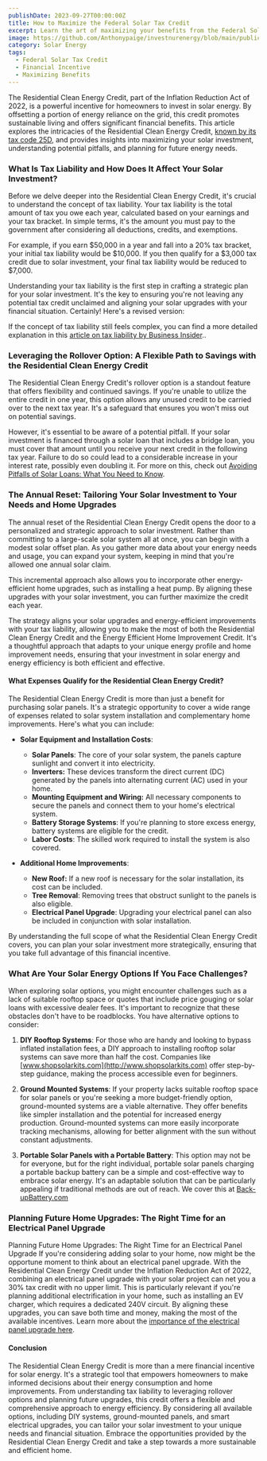 ```yaml
---
publishDate: 2023-09-27T00:00:00Z
title: How to Maximize the Federal Solar Tax Credit
excerpt: Learn the art of maximizing your benefits from the Federal Solar Tax Credit. This guide provides insights and strategies on how to extract the most value from this financial incentive.
image: https://github.com/Anthonypaige/investnurenergy/blob/main/public/images/cover-art/SLR-1-cover-art.png?raw=true
category: Solar Energy
tags:
  - Federal Solar Tax Credit
  - Financial Incentive
  - Maximizing Benefits
---
```


The Residential Clean Energy Credit, part of the Inflation Reduction Act of 2022, is a powerful incentive for homeowners to invest in solar energy. By offsetting a portion of energy reliance on the grid, this credit promotes sustainable living and offers significant financial benefits. This article explores the intricacies of the Residential Clean Energy Credit, [known by its tax code 25D](https://www.irs.gov/credits-deductions/residential-clean-energy-credit), and provides insights into maximizing your solar investment, understanding potential pitfalls, and planning for future energy needs.

### **What Is Tax Liability and How Does It Affect Your Solar Investment?**

Before we delve deeper into the Residential Clean Energy Credit, it's crucial to understand the concept of tax liability. Your tax liability is the total amount of tax you owe each year, calculated based on your earnings and your tax bracket. In simple terms, it's the amount you must pay to the government after considering all deductions, credits, and exemptions.

For example, if you earn $50,000 in a year and fall into a 20% tax bracket, your initial tax liability would be $10,000. If you then qualify for a $3,000 tax credit due to solar investment, your final tax liability would be reduced to $7,000.

Understanding your tax liability is the first step in crafting a strategic plan for your solar investment. It's the key to ensuring you're not leaving any potential tax credit unclaimed and aligning your solar upgrades with your financial situation. Certainly! Here's a revised version:

If the concept of tax liability still feels complex, you can find a more detailed explanation in this [article on tax liability by Business Insider](https://www.businessinsider.com/personal-finance/what-is-tax-liability)..

### **Leveraging the Rollover Option: A Flexible Path to Savings with the Residential Clean Energy Credit**

The Residential Clean Energy Credit's rollover option is a standout feature that offers flexibility and continued savings. If you're unable to utilize the entire credit in one year, this option allows any unused credit to be carried over to the next tax year. It's a safeguard that ensures you won't miss out on potential savings.

However, it's essential to be aware of a potential pitfall. If your solar investment is financed through a solar loan that includes a bridge loan, you must cover that amount until you receive your next credit in the following tax year. Failure to do so could lead to a considerable increase in your interest rate, possibly even doubling it. For more on this, check out [Avoiding Pitfalls of Solar Loans: What You Need to Know](https://app.stackbit.com/studio/64d6608f12525200bdbe6a49#/blog/navigating-solar-loans:-a-guide-to-avoiding-pitfalls-and-maximizing-benefits/).

### **The Annual Reset: Tailoring Your Solar Investment to Your Needs and Home Upgrades**

The annual reset of the Residential Clean Energy Credit opens the door to a personalized and strategic approach to solar investment. Rather than committing to a large-scale solar system all at once, you can begin with a modest solar offset plan. As you gather more data about your energy needs and usage, you can expand your system, keeping in mind that you're allowed one annual solar claim.

This incremental approach also allows you to incorporate other energy-efficient home upgrades, such as installing a heat pump. By aligning these upgrades with your solar investment, you can further maximize the credit each year.

The strategy aligns your solar upgrades and energy-efficient improvements with your tax liability, allowing you to make the most of both the Residential Clean Energy Credit and the Energy Efficient Home Improvement Credit. It's a thoughtful approach that adapts to your unique energy profile and home improvement needs, ensuring that your investment in solar energy and energy efficiency is both efficient and effective.

#### **What Expenses Qualify for the Residential Clean Energy Credit?**

The Residential Clean Energy Credit is more than just a benefit for purchasing solar panels. It's a strategic opportunity to cover a wide range of expenses related to solar system installation and complementary home improvements. Here's what you can include:

- **Solar Equipment and Installation Costs**:

  - **Solar Panels**: The core of your solar system, the panels capture sunlight and convert it into electricity.
  - **Inverters:** These devices transform the direct current (DC) generated by the panels into alternating current (AC) used in your home.
  - **Mounting Equipment and Wiring:** All necessary components to secure the panels and connect them to your home's electrical system.
  - **Battery Storage Systems**: If you're planning to store excess energy, battery systems are eligible for the credit.
  - **Labor Costs**: The skilled work required to install the system is also covered.

- **Additional Home Improvements**:
  - **New Roof:** If a new roof is necessary for the solar installation, its cost can be included.
  - **Tree Removal**: Removing trees that obstruct sunlight to the panels is also eligible.
  - **Electrical Panel Upgrade**: Upgrading your electrical panel can also be included in conjunction with solar installation.

By understanding the full scope of what the Residential Clean Energy Credit covers, you can plan your solar investment more strategically, ensuring that you take full advantage of this financial incentive.

### **What Are Your Solar Energy Options If You Face Challenges?**

When exploring solar options, you might encounter challenges such as a lack of suitable rooftop space or quotes that include price gouging or solar loans with excessive dealer fees. It's important to recognize that these obstacles don't have to be roadblocks. You have alternative options to consider:

1.  **DIY Rooftop Systems**: For those who are handy and looking to bypass inflated installation fees, a DIY approach to installing rooftop solar systems can save more than half the cost. Companies like [www.shopsolarkits.com](http://www.shopsolarkits.com) offer step-by-step guidance, making the process accessible even for beginners.

2.  **Ground Mounted Systems**: If your property lacks suitable rooftop space for solar panels or you're seeking a more budget-friendly option, ground-mounted systems are a viable alternative. They offer benefits like simpler installation and the potential for increased energy production. Ground-mounted systems can more easily incorporate tracking mechanisms, allowing for better alignment with the sun without constant adjustments.

3.  **Portable Solar Panels with a Portable Battery**: This option may not be for everyone, but for the right individual, portable solar panels charging a portable backup battery can be a simple and cost-effective way to embrace solar energy. It's an adaptable solution that can be particularly appealing if traditional methods are out of reach. We cover this at [Back-upBattery.com](https://app.stackbit.com/studio/64d6608f12525200bdbe6a49#/battery-storage/)

### **Planning Future Home Upgrades: The Right Time for an Electrical Panel Upgrade**

Planning Future Home Upgrades: The Right Time for an Electrical Panel Upgrade
If you're considering adding solar to your home, now might be the opportune moment to think about an electrical panel upgrade. With the Residential Clean Energy Credit under the Inflation Reduction Act of 2022, combining an electrical panel upgrade with your solar project can net you a 30% tax credit with no upper limit. This is particularly relevant if you're planning additional electrification in your home, such as installing an EV charger, which requires a dedicated 240V circuit. By aligning these upgrades, you can save both time and money, making the most of the available incentives. Learn more about the [importance of the electrical panel upgrade here](https://app.stackbit.com/studio/64d6608f12525200bdbe6a49#/blog/electrical-panel-upgrades:-a-key-step-in-the-green-transition-supported-by-the-inflation-reduction-act/).

#### **Conclusion**

The Residential Clean Energy Credit is more than a mere financial incentive for solar energy. It's a strategic tool that empowers homeowners to make informed decisions about their energy consumption and home improvements. From understanding tax liability to leveraging rollover options and planning future upgrades, this credit offers a flexible and comprehensive approach to energy efficiency. By considering all available options, including DIY systems, ground-mounted panels, and smart electrical upgrades, you can tailor your solar investment to your unique needs and financial situation. Embrace the opportunities provided by the Residential Clean Energy Credit and take a step towards a more sustainable and efficient home.
